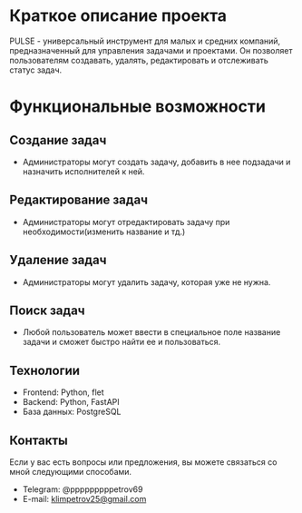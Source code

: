 # Краткое описание проекта
PULSE - универсальный инструмент для малых и средних компаний, предназначенный для управления задачами и проектами. Он позволяет пользователям создавать, удалять, редактировать и отслеживать статус задач.
# Функциональные возможности
## Создание задач 
- Администраторы могут создать задачу, добавить в нее подзадачи и назначить исполнителей к ней.
## Редактирование задач
- Администраторы могут отредактировать задачу при необходимости(изменить название и тд.)
## Удаление задач
- Администраторы могут удалить задачу, которая уже не нужна.
## Поиск задач
- Любой пользователь может ввести в специальное поле название задачи и сможет быстро найти ее и пользоваться.

## Технологии
 - Frontend: Python, flet
 - Backend: Python, FastAPI
 - База данных: PostgreSQL

## Контакты 
Если у вас есть вопросы или предложения, вы можете связаться со мной следующими способами. 
 - Telegram: @pppppppppetrov69
 - E-mail: klimpetrov25@gmail.com
